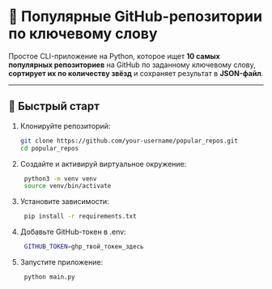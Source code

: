 # 🔎 Популярные GitHub-репозитории по ключевому слову

Простое CLI-приложение на Python, которое ищет **10 самых популярных репозиториев** на GitHub по заданному ключевому слову, **сортирует их по количеству звёзд** и сохраняет результат в **JSON-файл**.

---

## 🚀 Быстрый старт

1. Клонируйте репозиторий:
   ```bash
   git clone https://github.com/your-username/popular_repos.git
   cd popular_repos

2. Создайте и активируй виртуальное окружение:
   ```bash
    python3 -m venv venv
    source venv/bin/activate

3. Установите зависимости:
   ```bash
    pip install -r requirements.txt

4. Добавьте GitHub-токен в .env:
   ```bash
    GITHUB_TOKEN=ghp_твой_токен_здесь

5. Запустите приложение:
   ```bash
    python main.py

